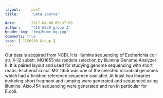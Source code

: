 ```yaml
---
layout:     post
title:      "Data source"

date:       2017-04-08 09:37:00
author:     "CIS 6930 group 3"
header-img: "img/home-bg.jpg"
comments: true
tags: [ CIS6930 Group ]
---
```


Our data is acquired from NCBI. It is Illumina sequencing of Escherichia coli str. K-12 substr. MG1655 via random selection by Illumina Genome Analyzer II. It is paired layout and used for studying genome sequencing with short reads. Escherichia coli MG 1655 was one of the selected microbial genomes which had a finished reference sequence available. At least two libraries including short fragment and jumping were generated and sequenced using illumine. Also,454 sequencing were generated and run in particular for E.coli. 